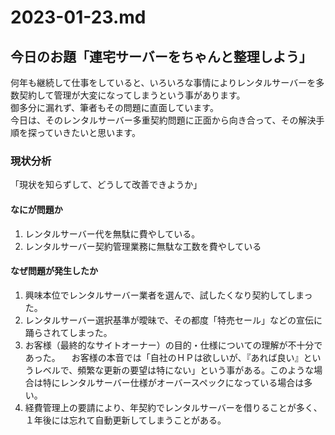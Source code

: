 # 2023-01-23.md

## 今日のお題「連宅サーバーをちゃんと整理しよう」

何年も継続して仕事をしていると、いろいろな事情によりレンタルサーバーを多数契約して管理が大変になってしまうという事があります。  
御多分に漏れず、筆者もその問題に直面しています。  
今日は、そのレンタルサーバー多重契約問題に正面から向き合って、その解決手順を探っていきたいと思います。  

### 現状分析

「現状を知らずして、どうして改善できようか」  

#### なにが問題か

1. レンタルサーバー代を無駄に費やしている。
2. レンタルサーバー契約管理業務に無駄な工数を費やしている

#### なぜ問題が発生したか

1. 興味本位でレンタルサーバー業者を選んで、試したくなり契約してしまった。
2. レンタルサーバー選択基準が曖昧で、その都度「特売セール」などの宣伝に踊らされてしまった。
3. お客様（最終的なサイトオーナー）の目的・仕様についての理解が不十分であった。
  　お客様の本音では「自社のＨＰは欲しいが、『あれば良い』というレベルで、頻繁な更新の要望は特にない」という事がある。このような場合は特にレンタルサーバー仕様がオーバースペックになっている場合は多い。
4. 経費管理上の要請により、年契約でレンタルサーバーを借りることが多く、１年後には忘れて自動更新してしまうことがある。
